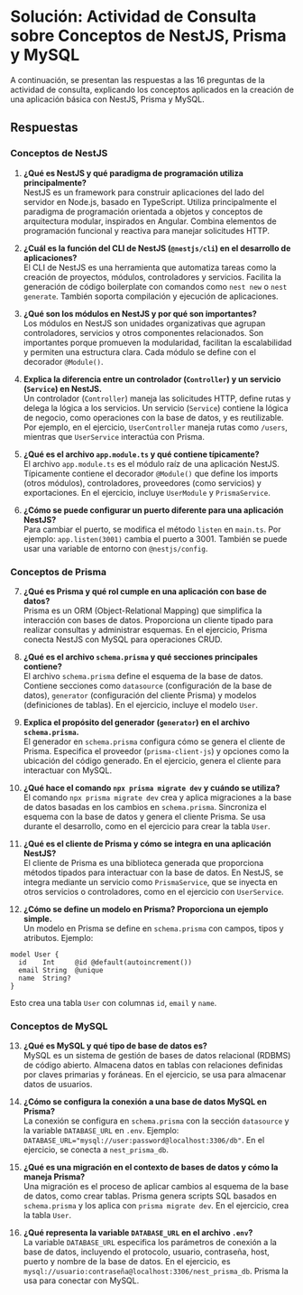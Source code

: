 # Solución: Actividad de Consulta sobre Conceptos de NestJS, Prisma y MySQL

A continuación, se presentan las respuestas a las 16 preguntas de la actividad de consulta, explicando los conceptos aplicados en la creación de una aplicación básica con NestJS, Prisma y MySQL.

## Respuestas

### Conceptos de NestJS
1. **¿Qué es NestJS y qué paradigma de programación utiliza principalmente?**  
   NestJS es un framework para construir aplicaciones del lado del servidor en Node.js, basado en TypeScript. Utiliza principalmente el paradigma de programación orientada a objetos y conceptos de arquitectura modular, inspirados en Angular. Combina elementos de programación funcional y reactiva para manejar solicitudes HTTP.

2. **¿Cuál es la función del CLI de NestJS (`@nestjs/cli`) en el desarrollo de aplicaciones?**  
   El CLI de NestJS es una herramienta que automatiza tareas como la creación de proyectos, módulos, controladores y servicios. Facilita la generación de código boilerplate con comandos como `nest new` o `nest generate`. También soporta compilación y ejecución de aplicaciones.

3. **¿Qué son los módulos en NestJS y por qué son importantes?**  
   Los módulos en NestJS son unidades organizativas que agrupan controladores, servicios y otros componentes relacionados. Son importantes porque promueven la modularidad, facilitan la escalabilidad y permiten una estructura clara. Cada módulo se define con el decorador `@Module()`.

4. **Explica la diferencia entre un controlador (`Controller`) y un servicio (`Service`) en NestJS.**  
   Un controlador (`Controller`) maneja las solicitudes HTTP, define rutas y delega la lógica a los servicios. Un servicio (`Service`) contiene la lógica de negocio, como operaciones con la base de datos, y es reutilizable. Por ejemplo, en el ejercicio, `UserController` maneja rutas como `/users`, mientras que `UserService` interactúa con Prisma.

5. **¿Qué es el archivo `app.module.ts` y qué contiene típicamente?**  
   El archivo `app.module.ts` es el módulo raíz de una aplicación NestJS. Típicamente contiene el decorador `@Module()` que define los imports (otros módulos), controladores, proveedores (como servicios) y exportaciones. En el ejercicio, incluye `UserModule` y `PrismaService`.

6. **¿Cómo se puede configurar un puerto diferente para una aplicación NestJS?**  
   Para cambiar el puerto, se modifica el método `listen` en `main.ts`. Por ejemplo: `app.listen(3001)` cambia el puerto a 3001. También se puede usar una variable de entorno con `@nestjs/config`.

### Conceptos de Prisma
7. **¿Qué es Prisma y qué rol cumple en una aplicación con base de datos?**  
   Prisma es un ORM (Object-Relational Mapping) que simplifica la interacción con bases de datos. Proporciona un cliente tipado para realizar consultas y administrar esquemas. En el ejercicio, Prisma conecta NestJS con MySQL para operaciones CRUD.

8. **¿Qué es el archivo `schema.prisma` y qué secciones principales contiene?**  
   El archivo `schema.prisma` define el esquema de la base de datos. Contiene secciones como `datasource` (configuración de la base de datos), `generator` (configuración del cliente Prisma) y modelos (definiciones de tablas). En el ejercicio, incluye el modelo `User`.

9. **Explica el propósito del generador (`generator`) en el archivo `schema.prisma`.**  
   El generador en `schema.prisma` configura cómo se genera el cliente de Prisma. Especifica el proveedor (`prisma-client-js`) y opciones como la ubicación del código generado. En el ejercicio, genera el cliente para interactuar con MySQL.

10. **¿Qué hace el comando `npx prisma migrate dev` y cuándo se utiliza?**  
   El comando `npx prisma migrate dev` crea y aplica migraciones a la base de datos basadas en los cambios en `schema.prisma`. Sincroniza el esquema con la base de datos y genera el cliente Prisma. Se usa durante el desarrollo, como en el ejercicio para crear la tabla `User`.

11. **¿Qué es el cliente de Prisma y cómo se integra en una aplicación NestJS?**  
   El cliente de Prisma es una biblioteca generada que proporciona métodos tipados para interactuar con la base de datos. En NestJS, se integra mediante un servicio como `PrismaService`, que se inyecta en otros servicios o controladores, como en el ejercicio con `UserService`.

12. **¿Cómo se define un modelo en Prisma? Proporciona un ejemplo simple.**  
   Un modelo en Prisma se define en `schema.prisma` con campos, tipos y atributos. Ejemplo:  
   ```prisma
   model User {
     id    Int     @id @default(autoincrement())
     email String  @unique
     name  String?
   }
   ```
   Esto crea una tabla `User` con columnas `id`, `email` y `name`.

### Conceptos de MySQL
13. **¿Qué es MySQL y qué tipo de base de datos es?**  
   MySQL es un sistema de gestión de bases de datos relacional (RDBMS) de código abierto. Almacena datos en tablas con relaciones definidas por claves primarias y foráneas. En el ejercicio, se usa para almacenar datos de usuarios.

14. **¿Cómo se configura la conexión a una base de datos MySQL en Prisma?**  
   La conexión se configura en `schema.prisma` con la sección `datasource` y la variable `DATABASE_URL` en `.env`. Ejemplo: `DATABASE_URL="mysql://user:password@localhost:3306/db"`. En el ejercicio, se conecta a `nest_prisma_db`.

15. **¿Qué es una migración en el contexto de bases de datos y cómo la maneja Prisma?**  
   Una migración es el proceso de aplicar cambios al esquema de la base de datos, como crear tablas. Prisma genera scripts SQL basados en `schema.prisma` y los aplica con `prisma migrate dev`. En el ejercicio, crea la tabla `User`.

16. **¿Qué representa la variable `DATABASE_URL` en el archivo `.env`?**  
   La variable `DATABASE_URL` especifica los parámetros de conexión a la base de datos, incluyendo el protocolo, usuario, contraseña, host, puerto y nombre de la base de datos. En el ejercicio, es `mysql://usuario:contraseña@localhost:3306/nest_prisma_db`. Prisma la usa para conectar con MySQL.

